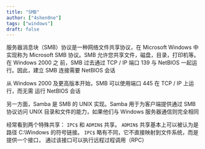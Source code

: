 ```yaml
---
title: "SMB"
author: ["4shen0ne"]
tags: ["windows"]
draft: false
---
```


服务器消息块（SMB）协议是一种网络文件共享协议，在 Microsoft Windows 中实现称为
Microsoft SMB 协议。SMB 允许您共享文件，磁盘，目录，打印机等。在 Windows 2000 之
前，SMB 过去通过 TCP / IP 端口 139 与 NetBIOS 一起运行。因此，建立 SMB 连接需要
NetBIOS 会话

从 Windows 2000 及更高版本开始，SMB 可以使用端口 445 在 TCP / IP 上运行，而无需
运行 NetBIOS 会话

另一方面，Samba 是 SMB 的 UNIX 实现。Samba 用于为客户端提供通过 SMB 协议访问
UNIX 目录和文件的能力，如果他们与 Windows 服务器通信则完全相同

经常看到两个特殊共享： `IPC$` 和 `ADMIN$` 共享。 `ADMIN$` 共享基本上可以被认为是路径
C:\Windows 的符号链接。 `IPC$` 略有不同，它不直接映射到文件系统，而是提供一个接口，
通过该接口可以执行远程过程调用（RPC）
